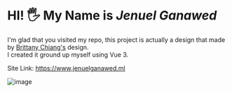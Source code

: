 # HI! 🖐 My Name is ***Jenuel Ganawed***
I'm glad that you visited my repo, this project is actually a design that made by [Brittany Chiang's](https://onepagelove.com/brittany-chiang) design.  
I created it ground up myself using Vue 3.

Site Link: https://www.jenuelganawed.ml

<img src="https://i.ibb.co/wYzq50n/image.png" alt="image" border="0">
